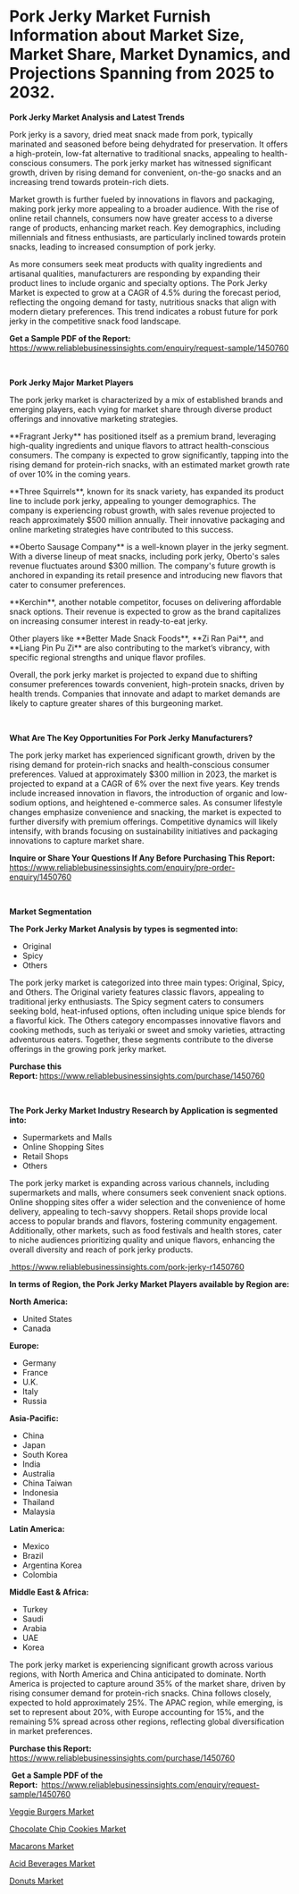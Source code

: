 <p><h1>Pork Jerky Market Furnish Information about Market Size, Market Share, Market Dynamics, and Projections Spanning from 2025 to 2032.</h1></p><p><strong>Pork Jerky Market Analysis and Latest Trends</strong></p>
<p><p>Pork jerky is a savory, dried meat snack made from pork, typically marinated and seasoned before being dehydrated for preservation. It offers a high-protein, low-fat alternative to traditional snacks, appealing to health-conscious consumers. The pork jerky market has witnessed significant growth, driven by rising demand for convenient, on-the-go snacks and an increasing trend towards protein-rich diets. </p><p>Market growth is further fueled by innovations in flavors and packaging, making pork jerky more appealing to a broader audience. With the rise of online retail channels, consumers now have greater access to a diverse range of products, enhancing market reach. Key demographics, including millennials and fitness enthusiasts, are particularly inclined towards protein snacks, leading to increased consumption of pork jerky. </p><p>As more consumers seek meat products with quality ingredients and artisanal qualities, manufacturers are responding by expanding their product lines to include organic and specialty options. The Pork Jerky Market is expected to grow at a CAGR of 4.5% during the forecast period, reflecting the ongoing demand for tasty, nutritious snacks that align with modern dietary preferences. This trend indicates a robust future for pork jerky in the competitive snack food landscape.</p></p>
<p><strong>Get a Sample PDF of the Report:&nbsp;</strong> <a href="https://www.reliablebusinessinsights.com/enquiry/request-sample/1450760?utm_campaign=1119&utm_medium=2&utm_source=Github&utm_content=ia&utm_term=07042025&utm_id=pork-jerky">https://www.reliablebusinessinsights.com/enquiry/request-sample/1450760</a></p>
<p>&nbsp;</p>
<p><strong>Pork Jerky Major Market Players</strong></p>
<p><p>The pork jerky market is characterized by a mix of established brands and emerging players, each vying for market share through diverse product offerings and innovative marketing strategies. </p><p>**Fragrant Jerky** has positioned itself as a premium brand, leveraging high-quality ingredients and unique flavors to attract health-conscious consumers. The company is expected to grow significantly, tapping into the rising demand for protein-rich snacks, with an estimated market growth rate of over 10% in the coming years.</p><p>**Three Squirrels**, known for its snack variety, has expanded its product line to include pork jerky, appealing to younger demographics. The company is experiencing robust growth, with sales revenue projected to reach approximately $500 million annually. Their innovative packaging and online marketing strategies have contributed to this success.</p><p>**Oberto Sausage Company** is a well-known player in the jerky segment. With a diverse lineup of meat snacks, including pork jerky, Oberto's sales revenue fluctuates around $300 million. The company's future growth is anchored in expanding its retail presence and introducing new flavors that cater to consumer preferences.</p><p>**Kerchin**, another notable competitor, focuses on delivering affordable snack options. Their revenue is expected to grow as the brand capitalizes on increasing consumer interest in ready-to-eat jerky. </p><p>Other players like **Better Made Snack Foods**, **Zi Ran Pai**, and **Liang Pin Pu Zi** are also contributing to the market’s vibrancy, with specific regional strengths and unique flavor profiles. </p><p>Overall, the pork jerky market is projected to expand due to shifting consumer preferences towards convenient, high-protein snacks, driven by health trends. Companies that innovate and adapt to market demands are likely to capture greater shares of this burgeoning market.</p></p>
<p>&nbsp;</p>
<p><strong>What Are The Key Opportunities For Pork Jerky Manufacturers?</strong></p>
<p><p>The pork jerky market has experienced significant growth, driven by the rising demand for protein-rich snacks and health-conscious consumer preferences. Valued at approximately $300 million in 2023, the market is projected to expand at a CAGR of 6% over the next five years. Key trends include increased innovation in flavors, the introduction of organic and low-sodium options, and heightened e-commerce sales. As consumer lifestyle changes emphasize convenience and snacking, the market is expected to further diversify with premium offerings. Competitive dynamics will likely intensify, with brands focusing on sustainability initiatives and packaging innovations to capture market share.</p></p>
<p><strong>Inquire or Share Your Questions If Any Before Purchasing This Report:</strong> <a href="https://www.reliablebusinessinsights.com/enquiry/pre-order-enquiry/1450760?utm_campaign=1119&utm_medium=2&utm_source=Github&utm_content=ia&utm_term=07042025&utm_id=pork-jerky">https://www.reliablebusinessinsights.com/enquiry/pre-order-enquiry/1450760</a></p>
<p>&nbsp;</p>
<p><strong>Market Segmentation</strong></p>
<p><strong>The Pork Jerky Market Analysis by types is segmented into:</strong></p>
<p><ul><li>Original</li><li>Spicy</li><li>Others</li></ul></p>
<p><p>The pork jerky market is categorized into three main types: Original, Spicy, and Others. The Original variety features classic flavors, appealing to traditional jerky enthusiasts. The Spicy segment caters to consumers seeking bold, heat-infused options, often including unique spice blends for a flavorful kick. The Others category encompasses innovative flavors and cooking methods, such as teriyaki or sweet and smoky varieties, attracting adventurous eaters. Together, these segments contribute to the diverse offerings in the growing pork jerky market.</p></p>
<p><strong>Purchase this Report:&nbsp;</strong><a href="https://www.reliablebusinessinsights.com/purchase/1450760?utm_campaign=1119&utm_medium=2&utm_source=Github&utm_content=ia&utm_term=07042025&utm_id=pork-jerky">https://www.reliablebusinessinsights.com/purchase/1450760</a></p>
<p>&nbsp;</p>
<p><strong>The Pork Jerky Market Industry Research by Application is segmented into:</strong></p>
<p><ul><li>Supermarkets and Malls</li><li>Online Shopping Sites</li><li>Retail Shops</li><li>Others</li></ul></p>
<p><p>The pork jerky market is expanding across various channels, including supermarkets and malls, where consumers seek convenient snack options. Online shopping sites offer a wider selection and the convenience of home delivery, appealing to tech-savvy shoppers. Retail shops provide local access to popular brands and flavors, fostering community engagement. Additionally, other markets, such as food festivals and health stores, cater to niche audiences prioritizing quality and unique flavors, enhancing the overall diversity and reach of pork jerky products.</p></p>
<p><a href="https://www.reliablebusinessinsights.com/pork-jerky-r1450760?utm_campaign=1119&utm_medium=2&utm_source=Github&utm_content=ia&utm_term=07042025&utm_id=pork-jerky">&nbsp;https://www.reliablebusinessinsights.com/pork-jerky-r1450760</a></p>
<p><strong>In terms of Region, the Pork Jerky Market Players available by Region are:</strong></p>
<p>
    <p> <strong> North America: </strong>
        <ul>
            <li>United States</li>
            <li>Canada</li>
        </ul>
        </p> 
    <p> <strong> Europe: </strong>
        <ul>
            <li>Germany</li>
            <li>France</li>
            <li>U.K.</li>
            <li>Italy</li>
            <li>Russia</li>
        </ul>
        </p> 
    <p> <strong> Asia-Pacific: </strong>
        <ul>
            <li>China</li>
            <li>Japan</li>
            <li>South Korea</li>
            <li>India</li>
            <li>Australia</li>
            <li>China Taiwan</li>
            <li>Indonesia</li>
            <li>Thailand</li>
            <li>Malaysia</li>
        </ul>
        </p> 
    <p> <strong> Latin America: </strong>
        <ul>
            <li>Mexico</li>
            <li>Brazil</li>
            <li>Argentina Korea</li>
            <li>Colombia</li>
        </ul>
        </p> 
    <p> <strong> Middle East & Africa: </strong>
        <ul>
            <li>Turkey</li>
            <li>Saudi</li>
            <li>Arabia</li>
            <li>UAE</li>
            <li>Korea</li>
        </ul>
    </p>
    </p>
<p><p>The pork jerky market is experiencing significant growth across various regions, with North America and China anticipated to dominate. North America is projected to capture around 35% of the market share, driven by rising consumer demand for protein-rich snacks. China follows closely, expected to hold approximately 25%. The APAC region, while emerging, is set to represent about 20%, with Europe accounting for 15%, and the remaining 5% spread across other regions, reflecting global diversification in market preferences.</p></p>
<p><strong>Purchase this Report: </strong><a href="https://www.reliablebusinessinsights.com/purchase/1450760?utm_campaign=1119&utm_medium=2&utm_source=Github&utm_content=ia&utm_term=07042025&utm_id=pork-jerky">https://www.reliablebusinessinsights.com/purchase/1450760</a></p>
<p>&nbsp;<strong>Get a Sample PDF of the Report:&nbsp;&nbsp;</strong><a href="https://www.reliablebusinessinsights.com/enquiry/request-sample/1450760?utm_campaign=1119&utm_medium=2&utm_source=Github&utm_content=ia&utm_term=07042025&utm_id=pork-jerky">https://www.reliablebusinessinsights.com/enquiry/request-sample/1450760</a></p>
<p><strong></strong></p>
<p><p><a href="https://github.com/mismannely/Market-Research-Report-List-1/blob/main/veggie-burgers-market.md?utm_campaign=1119&utm_medium=2&utm_source=Github&utm_content=ia&utm_term=07042025&utm_id=pork-jerky">Veggie Burgers Market</a></p><p><a href="https://github.com/lonanweaseh4/Market-Research-Report-List-1/blob/main/chocolate-chip-cookies-market.md?utm_campaign=1119&utm_medium=2&utm_source=Github&utm_content=ia&utm_term=07042025&utm_id=pork-jerky">Chocolate Chip Cookies Market</a></p><p><a href="https://github.com/biandnikelrs/Market-Research-Report-List-1/blob/main/macarons-market.md?utm_campaign=1119&utm_medium=2&utm_source=Github&utm_content=ia&utm_term=07042025&utm_id=pork-jerky">Macarons Market</a></p><p><a href="https://github.com/tentandyik/Market-Research-Report-List-1/blob/main/acid-beverages-market.md?utm_campaign=1119&utm_medium=2&utm_source=Github&utm_content=ia&utm_term=07042025&utm_id=pork-jerky">Acid Beverages Market</a></p><p><a href="https://github.com/myongfranzcs/Market-Research-Report-List-1/blob/main/donuts-market.md?utm_campaign=1119&utm_medium=2&utm_source=Github&utm_content=ia&utm_term=07042025&utm_id=pork-jerky">Donuts Market</a></p></p>